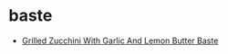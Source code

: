 # baste

 * [Grilled Zucchini With Garlic And Lemon Butter Baste](index/g/grilled-zucchini-with-garlic-and-lemon-butter-baste-235356.json)
